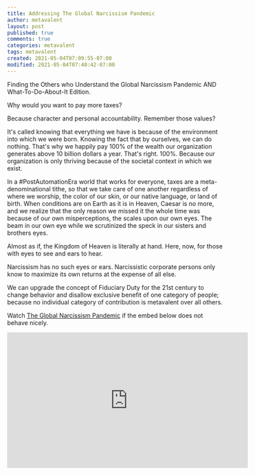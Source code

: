 ```yaml
---
title: Addressing The Global Narcissism Pandemic
author: metavalent
layout: post
published: true
comments: true
categories: metavalent
tags: metavalent
created: 2021-05-04T07:09:55-07:00
modified: 2021-05-04T07:40:42-07:00
---
```


Finding the Others who Understand the Global Narcissism Pandemic AND What-To-Do-About-It Edition.

Why would you want to pay more taxes?

Because character and personal accountability. Remember those values?

It's called knowing that everything we have is because of the environment into which we were born. Knowing the fact that by ourselves, we can do nothing. That's why we happily pay 100% of the wealth our organization generates above 10 billion dollars a year. That's right. 100%. Because our organization is only thriving because of the societal context in which we exist.

In a #PostAutomationEra world that works for everyone, taxes are a meta-denominational tithe, so that we take care of one another regardless of where we worship, the color of our skin, or our native language, or land of birth. When conditions are on Earth as it is in Heaven, Caesar is no more, and we realize that the only reason we missed it the whole time was because of our own misperceptions, the scales upon our own eyes. The beam in our own eye while we scrutinized the speck in our sisters and brothers eyes.

Almost as if, the Kingdom of Heaven is literally at hand. Here, now, for those with eyes to see and ears to hear.

Narcissism has no such eyes or ears. Narcissistic corporate persons only know to maximize its own returns at the expense of all else.

We can upgrade the concept of Fiduciary Duty for the 21st century to change behavior and disallow exclusive benefit of one category of people; because no individual category of contribution is metavalent over all others.

Watch [The Global Narcissism Pandemic](https://youtu.be/tOZygn9TqLw) if the embed below does not behave nicely. 

<div class="embed-container"><iframe width="560" height="315" src="https://www.youtube.com/embed/tOZygn9TqLw" title="YouTube video player" frameborder="0" allow="accelerometer; autoplay; clipboard-write; encrypted-media; gyroscope; picture-in-picture" allowfullscreen></iframe></div>
